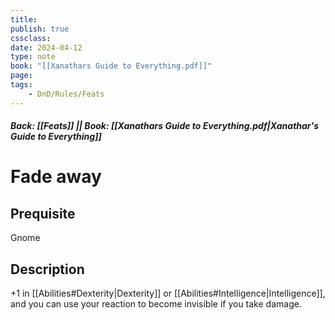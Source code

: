 ```yaml
---
title:
publish: true
cssclass:
date: 2024-04-12
type: note
book: "[[Xanathars Guide to Everything.pdf]]"
page: 
tags:
    - DnD/Rules/Feats
---
```


##### Back: [[Feats]] || Book: [[Xanathars Guide to Everything.pdf|Xanathar's Guide to Everything]]

# Fade away


## Prequisite 
Gnome

## Description
+1 in [[Abilities#Dexterity|Dexterity]] or [[Abilities#Intelligence|Intelligence]], and you can use your reaction to become invisible if you take damage.